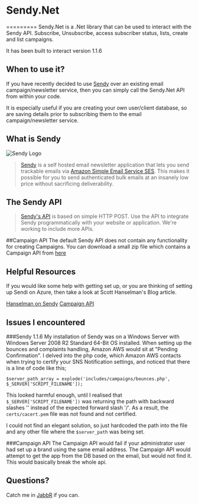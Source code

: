 # Sendy.Net
=========
Sendy.Net is a .Net library that can be used to interact with the Sendy API. Subscribe, Unsubscribe, access subscriber status, lists, create and list campaigns.

It has been built to interact version 1.1.6

## When to use it?
If you have recently decided to use [Sendy](http://sendy.co/) over an existing email campaign/newsletter service, then you can simply call the Sendy.Net API from within your code.

It is especially useful if you are creating your own user/client database, so are saving details prior to subscribing them to the email campaign/newsletter service.

## What is Sendy
![Sendy Logo](http://sendy.co/images/sendy-logo.jpg)
> [Sendy](http://sendy.co/) is a self hosted email newsletter application that lets you send trackable emails via [Amazon Simple Email Service SES](http://aws.amazon.com/ses/). This makes it possible for you to send authenticated bulk emails at an insanely low price without sacrificing deliverability.

## The Sendy API
> [Sendy's API](http://sendy.co/api) is based on simple HTTP POST. Use the API to integrate Sendy programmatically with your website or application. We're working to include more APIs.

##Campaign API
The default Sendy API does not contain any functionality for creating Campaigns. You can download a small zip file which contains a Campaign API from [here](http://forum.sendy.co/discussion/768/added-some-api-functionality/p1)

## Helpful Resources

If you would like some help with getting set up, or you are thinking of setting up Sendi on Azure, then take a look at Scott Hanselman's Blog article. 

[Hanselman on Sendy](http://www.hanselman.com/blog/InstallingSendyAPHPAppOnWindowsAzureToSendInexpensiveNewsletterEmailViaAmazonSES.aspx)
[Campaign API](http://forum.sendy.co/discussion/768/added-some-api-functionality/p1)

## Issues I encountered

###Sendy 1.1.6
My installation of Sendy was on a Windows Server with Windows Server 2008 R2 Standard 64-Bit OS installed.
When setting up the bounces and complaints handling, Amazon AWS would sit at "Pending Confirmation". I delved into the php code, which Amazon AWS contacts when trying to certify your SNS Notification settings, and noticed that there is a line of code like this;
    
    $server_path_array = explode('includes/campaigns/bounces.php', $_SERVER['SCRIPT_FILENAME']);

This looked harmful enough, until I realised that `$_SERVER['SCRIPT_FILENAME'])` was returning the path with backward slashes '\' instead of the expected forward slash '/'. As a result, the `certs/cacert.pem` file was not found and not certified.

I could not find an elegant solution, so just hardcoded the path into the file and any other file where the `$server_path` was being set.

###Campaign API
The Campaign API would fail if your administrator user had set up a brand using the same email address. The Campaign API would attempt to get the app from the DB based on the email, but would not find it. This would basically break the whole api.

## Questions?
Catch me in [JabbR](https://jabbr.net/#/rooms/general-chat) if you can.